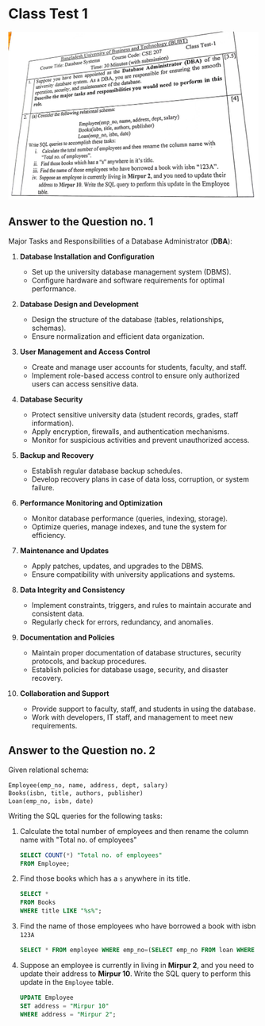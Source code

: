 # Class Test 1

![Question Paper](./question.jpg)

## Answer to the Question no. 1

Major Tasks and Responsibilities of a Database Administrator (**DBA**):

1. **Database Installation and Configuration**

    - Set up the university database management system (DBMS).
    - Configure hardware and software requirements for optimal performance.

2. **Database Design and Development**

    - Design the structure of the database (tables, relationships, schemas).
    - Ensure normalization and efficient data organization.

3. **User Management and Access Control**

    - Create and manage user accounts for students, faculty, and staff.
    - Implement role-based access control to ensure only authorized users can access sensitive data.

4. **Database Security**

    - Protect sensitive university data (student records, grades, staff information).
    - Apply encryption, firewalls, and authentication mechanisms.
    - Monitor for suspicious activities and prevent unauthorized access.

5. **Backup and Recovery**

    - Establish regular database backup schedules.
    - Develop recovery plans in case of data loss, corruption, or system failure.

6. **Performance Monitoring and Optimization**

    - Monitor database performance (queries, indexing, storage).
    - Optimize queries, manage indexes, and tune the system for efficiency.

7. **Maintenance and Updates**

    - Apply patches, updates, and upgrades to the DBMS.
    - Ensure compatibility with university applications and systems.

8. **Data Integrity and Consistency**

    - Implement constraints, triggers, and rules to maintain accurate and consistent data.
    - Regularly check for errors, redundancy, and anomalies.

9. **Documentation and Policies**

    - Maintain proper documentation of database structures, security protocols, and backup procedures.
    - Establish policies for database usage, security, and disaster recovery.

10. **Collaboration and Support**

    - Provide support to faculty, staff, and students in using the database.
    - Work with developers, IT staff, and management to meet new requirements.

## Answer to the Question no. 2

Given relational schema:

```
Employee(emp_no, name, address, dept, salary)
Books(isbn, title, authors, publisher)
Loan(emp_no, isbn, date)
```

Writing the SQL queries for the following tasks:

1. Calculate the total number of employees and then rename the column name with "Total no. of employees"

    ```sql
    SELECT COUNT(*) "Total no. of employees"
    FROM Employee;
    ```

2. Find those books which has a `s` anywhere in its title.

    ```sql
    SELECT *
    FROM Books
    WHERE title LIKE "%s%";
    ```

3. Find the name of those employees who have borrowed a book with isbn `123A`

    ```sql
    SELECT * FROM employee WHERE emp_no=(SELECT emp_no FROM loan WHERE isbn="123A");
    ```

4. Suppose an employee is currently in living in **Mirpur 2**, and you need to update their address to **Mirpur 10**. Write the SQL query to perform this update in the `Employee` table.

    ```sql
    UPDATE Employee
    SET address = "Mirpur 10"
    WHERE address = "Mirpur 2";
    ```

